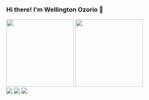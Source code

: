 ### Hi there! I'm Wellington Ozorio 👋

<div>
    <img height="180em"
        src="https://github-readme-stats.vercel.app/api?username=wozorio&theme=graywhite&show_icons=true&include_all_commits=true&count_private=true" />
    <img height="180em"
        src="https://github-readme-stats.vercel.app/api/top-langs/?username=wozorio&theme=graywhite&layout=compact&langs_count=16" />
</div>

<div>
    <a href="mailto:well.ozorio@gmail.com"> <img
            src="https://img.shields.io/badge/-Gmail-%23333?style=for-the-badge&logo=gmail&logoColor=white"
            target="_blank"></a>
    <a href="https://www.linkedin.com/in/wozorio/" target="_blank"><img
            src="https://img.shields.io/badge/-LinkedIn-%230077B5?style=for-the-badge&logo=linkedin&logoColor=white"
            target="_blank"></a>
    <a href="https://www.instagram.com/well.ozorio/" target="_blank"> <img
            src="https://img.shields.io/badge/-Instagram-%23E4405F?style=for-the-badge&logo=instagram&logoColor=white"
            target="_blank"></a>
</div>
